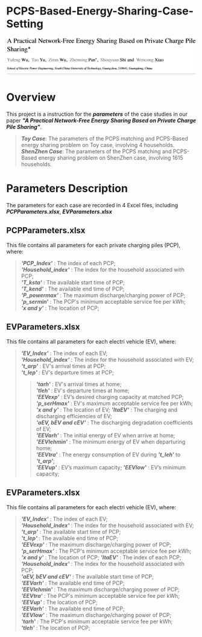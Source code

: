 # PCPS-Based-Energy-Sharing-Case-Setting

<div align="center">
  <img src = "Title.png"/>
</div> 

# Overview  
This project is a instruction for the ***parameters*** of the case studies in our paper  ***"A Practical Network-Free Energy Sharing Based on Private Charge Pile Sharing"***. 

> _**Toy Case**_: The parameters of the PCPS matching and PCPS-Based energy sharing problem on Toy case, involving 4 households.  
> _**ShenZhen Case**_: The parameters of the PCPS matching and PCPS-Based energy sharing problem on ShenZhen case, involving 1615 households.  

# Parameters Description
The parameters for each case are recorded in 4 Excel files, including ***PCPParameters.xlsx***, ***EVParameters.xlsx***

## PCPParameters.xlsx
This file contains all parameters for each private charging piles (PCP), where:

>_**'PCP_Index'**_ : The index of each PCP;  
>_**'Household_index'**_ : The index for the household associated with PCP;  
>_**'T_ksta'**_ : The available start time of PCP;  
>_**'T_kend'**_ : The available end time of PCP;  
>_**'P_powermax'**_ : The maximum discharge/charging power of PCP;  
>_**'p_sermin'**_ : The PCP's minimum acceptable service fee per kWh;  
>_**'x and y'**_ : The location of PCP;  

## EVParameters.xlsx
This file contains all parameters for each electri vehicle (EV), where:
>_**'EV_Index'**_ : The index of each EV;  
>_**'Household_index'**_ : The index for the household associated with EV;  
>_**'t_arp'**_ : EV's arrival times at PCP;  
>_**'t_lep'**_ : EV's departure times at PCP;
>>_**'tarh'**_ : EV's arrival times at home;  
>_**'tleh'**_ : EV's departure times at home;  
>_**'EEVexp'**_ : EV’s desired charging capacity at matched PCP;  
>_**'p_serHmax'**_ : EV's maximum acceptable service fee per kWh;  
>_**'x and y'**_ : The location of EV;
>_**'ItaEV'**_ : The charging and discharging efficiencies of EV;  
>_**'aEV, bEV and cEV'**_ : The discharging degradation coefficients of EV;  
>_**'EEVarh'**_ : The initial energy of EV when arrive at home;  
>_**'EEVlehmin'**_ : The minimum energy of EV when departuring home;  
>_**'EEVtra'**_ : The energy consumption of EV during _**'t_leh'**_ to _**'t_arp'**_;  
>_**'EEVup'**_ : EV’s maximum capacity;
>_**'EEVlow'**_ : EV’s minimum capacity;  


## EVParameters.xlsx
This file contains all parameters for each electri vehicle (EV), where:
>_**'EV_Index'**_ : The index of each EV;  
>_**'Household_index'**_ : The index for the household associated with EV;  
>_**'t_arp'**_ : The available start time of PCP;  
>_**'t_lep'**_ : The available end time of PCP;  
>_**'EEVexp'**_ : The maximum discharge/charging power of PCP;  
>_**'p_serHmax'**_ : The PCP's minimum acceptable service fee per kWh;  
>_**'x and y'**_ : The location of PCP;
>_**'ItaEV'**_ : The index of each PCP;  
>_**'Household_index'**_ : The index for the household associated with PCP;  
>_**'aEV, bEV and cEV'**_ : The available start time of PCP;  
>_**'EEVarh'**_ : The available end time of PCP;  
>_**'EEVlehmin'**_ : The maximum discharge/charging power of PCP;  
>_**'EEVtra'**_ : The PCP's minimum acceptable service fee per kWh;  
>_**'EEVup'**_ : The location of PCP;  
>_**'EEVarh'**_ : The available end time of PCP;  
>_**'EEVlow'**_ : The maximum discharge/charging power of PCP;  
>_**'tarh'**_ : The PCP's minimum acceptable service fee per kWh;  
>_**'tleh'**_ : The location of PCP;  



